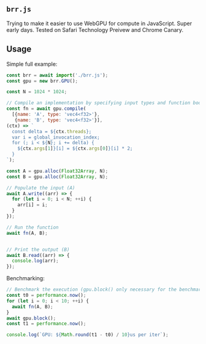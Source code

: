 ## `brr.js`

Trying to make it easier to use WebGPU for compute in JavaScript.
Super early days.
Tested on Safari Technology Preivew and Chrome Canary.

## Usage

Simple full example:

```javascript
const brr = await import('./brr.js');
const gpu = new brr.GPU();

const N = 1024 * 1024;

// Compile an implementation by specifying input types and function body
const fn = await gpu.compile(
  [{name: 'A', type: 'vec4<f32>'},
   {name: 'B', type: 'vec4<f32>'}],
(ctx) => `
  const delta = ${ctx.threads};
  var i = global_invocation_index;
  for (; i < ${N}; i += delta) {
    ${ctx.args[1]}[i] = ${ctx.args[0]}[i] * 2;
  }
`);

const A = gpu.alloc(Float32Array, N);
const B = gpu.alloc(Float32Array, N);

// Populate the input (A)
await A.write((arr) => {
  for (let i = 0; i < N; ++i) {
    arr[i] = i;
  }
});

// Run the function
await fn(A, B);


// Print the output (B)
await B.read((arr) => {
  console.log(arr);
});
```

Benchmarking:

```javascript
// Benchmark the execution (gpu.block() only necessary for the benchmark)
const t0 = performance.now();
for (let i = 0; i < 10; ++i) {
  await fn(A, B);
}
await gpu.block();
const t1 = performance.now();

console.log(`GPU: ${Math.round(t1 - t0) / 10}us per iter`);
```
